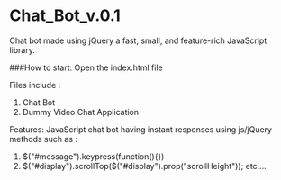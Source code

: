 # Chat_Bot_v.0.1

Chat bot made using jQuery a fast, small, and feature-rich JavaScript library.

###How to start:
Open the index.html file

Files include :
1. Chat Bot 
2. Dummy Video Chat Application

Features:
JavaScript chat bot having instant responses using js/jQuery methods such as :
1. $("#message").keypress(function(){})
2. $("#display").scrollTop($("#display").prop("scrollHeight")); etc....
